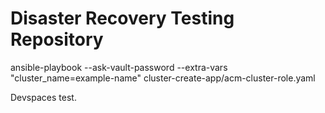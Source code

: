 # Disaster Recovery Testing Repository

ansible-playbook --ask-vault-password --extra-vars "cluster_name=example-name" cluster-create-app/acm-cluster-role.yaml 

Devspaces test.